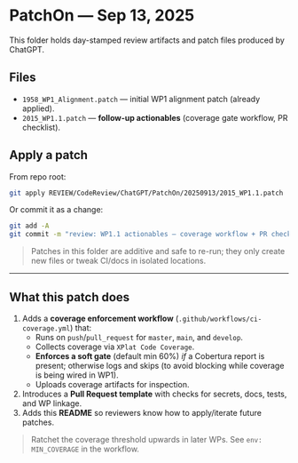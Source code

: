 # PatchOn — Sep 13, 2025

This folder holds day-stamped review artifacts and patch files produced by ChatGPT.

## Files

- `1958_WP1_Alignment.patch` — initial WP1 alignment patch (already applied).
- `2015_WP1.1.patch` — **follow-up actionables** (coverage gate workflow, PR checklist).

## Apply a patch

From repo root:

```bash
git apply REVIEW/CodeReview/ChatGPT/PatchOn/20250913/2015_WP1.1.patch
```

Or commit it as a change:

```bash
git add -A
git commit -m "review: WP1.1 actionables — coverage workflow + PR checklist + docs"
```

> Patches in this folder are additive and safe to re-run; they only create new files or tweak CI/docs in isolated locations.

---

## What this patch does

1. Adds a **coverage enforcement workflow** (`.github/workflows/ci-coverage.yml`) that:
   - Runs on `push`/`pull_request` for `master`, `main`, and `develop`.
   - Collects coverage via `XPlat Code Coverage`.
   - **Enforces a soft gate** (default min 60%) *if* a Cobertura report is present; otherwise logs and skips (to avoid blocking while coverage is being wired in WP1).
   - Uploads coverage artifacts for inspection.
2. Introduces a **Pull Request template** with checks for secrets, docs, tests, and WP linkage.
3. Adds this **README** so reviewers know how to apply/iterate future patches.

> Ratchet the coverage threshold upwards in later WPs. See `env: MIN_COVERAGE` in the workflow.